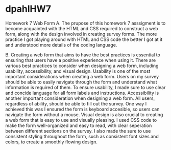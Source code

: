 # dpahlHW7
Homework 7 Web Form 
A. The prupose of this homework 7 asssigment is to become acquainted with the HTML and CSS required to construct a web form, along with the design involved in creating survey forms. The more practice I got playing around with HTML and CSS code the better I got at it and understood more details of the coding language.

B. Creating a web form that aims to have the best practices is essential to ensuring that users have a positive experience when using it. There are various best practices to consider when designing a web form, including usability, accessibility, and visual design. Usability is one of the most important considerations when creating a web form. Users on my survey should be able to easily navigate through the form and understand what information is required of them. To ensure usability, I made sure to use clear and concide language for all form labels and instructions. Accessibility is another important consideration when designing a web form. All users, regardless of ability, should be able to fill out the survey. One way I achieved this was I ensured the form is keyboard accesible, so users can navigate the form without a mouse. Visual design is also crucial to creating a web form that is easy to use and visually pleasing. I used CSS code to make the form well-organized and easy to read, with clear seperation between different sections on the survey. I also made the sure to use consistent styling throughout the form, such as consistent font sizes and colors, to create a smoothly flowing design.